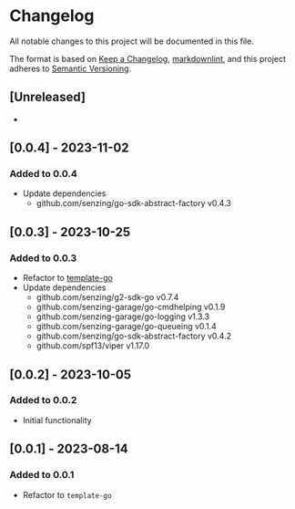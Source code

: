 # Changelog

All notable changes to this project will be documented in this file.

The format is based on [Keep a Changelog](https://keepachangelog.com/en/1.0.0/),
[markdownlint](https://dlaa.me/markdownlint/),
and this project adheres to [Semantic Versioning](https://semver.org/spec/v2.0.0.html).

## [Unreleased]

-

## [0.0.4] - 2023-11-02

### Added to 0.0.4

- Update dependencies
  - github.com/senzing/go-sdk-abstract-factory v0.4.3

## [0.0.3] - 2023-10-25

### Added to 0.0.3

- Refactor to [template-go](https://github.com/senzing-garage/template-go)
- Update dependencies
  - github.com/senzing/g2-sdk-go v0.7.4
  - github.com/senzing-garage/go-cmdhelping v0.1.9
  - github.com/senzing-garage/go-logging v1.3.3
  - github.com/senzing-garage/go-queueing v0.1.4
  - github.com/senzing/go-sdk-abstract-factory v0.4.2
  - github.com/spf13/viper v1.17.0

## [0.0.2] - 2023-10-05

### Added to 0.0.2

- Initial functionality

## [0.0.1] - 2023-08-14

### Added to 0.0.1

- Refactor to `template-go`
